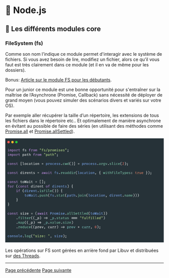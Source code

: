 # 🐢 Node.js

## 🌟 Les différents modules core

### FileSystem (fs)

Comme son nom l’indique ce module permet d'interagir avec le système de fichiers. Si vous avez besoin de lire, modifiez un fichier, alors ce qu’il vous faut est très clairement dans ce module (et il en va de même pour les dossiers).

Bonus: [Article sur le module FS pour les débutants](https://catalins.tech/a-beginners-guide-to-the-file-system-module-in-nodejs).

Pour un junior ce module est une bonne opportunité pour s'entraîner sur la maîtrise de l’Asynchrone (Promise, Callback) sans nécessité de déployer de grand moyen (vous pouvez simuler des scénarios divers et variés sur votre OS).

Par exemple aller récupérer la taille d’un répertoire, les extensions de tous les fichiers dans le répertoire etc.. Et optimalement de manière asynchrone en évitant au possible de faire des séries (en utilisant des méthodes comme [Promise.all](https://developer.mozilla.org/fr/docs/Web/JavaScript/Reference/Objets_globaux/Promise/all) et [Promise.allSettled](https://developer.mozilla.org/fr/docs/Web/JavaScript/Reference/Objets_globaux/Promise/allSettled)).

<img src="../../../../assets/nodejs/core-modules/core-fs.png" alt="Example de code" width="600"/>

Les opérations sur FS sont gérées en arrière fond par Libuv et distribuées sur [des Threads](http://docs.libuv.org/en/v1.x/threadpool.html). 

---
[Page précédente](./path.md)
[Page suivante](./timers.md)